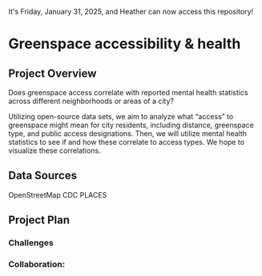 It's Friday, January 31, 2025, and Heather can now access
this repository!

# Greenspace accessibility & health
## Project Overview

Does greenspace access correlate with reported mental health statistics across different neighborhoods or areas of a city?

Utilizing open-source data sets, we aim to analyze what “access” to greenspace might mean for city residents, including distance, greenspace type, and public access designations. Then, we will utilize mental health statistics to see if and how these correlate to access types. We hope to visualize these correlations.

## Data Sources
OpenStreetMap
CDC PLACES

## Project Plan
### Challenges


### Collaboration: 